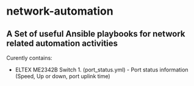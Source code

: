 # network-automation
## A Set of useful Ansible playbooks for network related automation activities

Curently contains:
   - ELTEX ME2342B Switch
   	1. (port_status.yml) - Port status information (Speed, Up or down, port uplink time)
